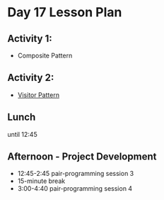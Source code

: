 # Day 17 Lesson Plan

## Activity 1:

- Composite Pattern

## Activity 2:

- [Visitor Pattern](activity17-2visitorPattern.md)

## Lunch

until 12:45

## Afternoon - Project Development

- 12:45-2:45 pair-programming session 3
- 15-minute break
- 3:00-4:40 pair-programming session 4

